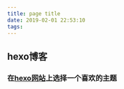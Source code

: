 ```yaml
---
title: page title
date: 2019-02-01 22:53:10
tags:
---
```


## hexo博客
### 在[hexo网站](https://hexo.io/themes/)上选择一个喜欢的主题